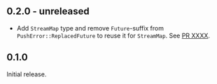 ## 0.2.0 - unreleased

- Add `StreamMap` type and remove `Future`-suffix from `PushError::ReplacedFuture` to reuse it for `StreamMap`.
  See [PR XXXX](https://github.com/libp2p/rust-lib2pp/pulls/XXXX).

## 0.1.0

Initial release.
